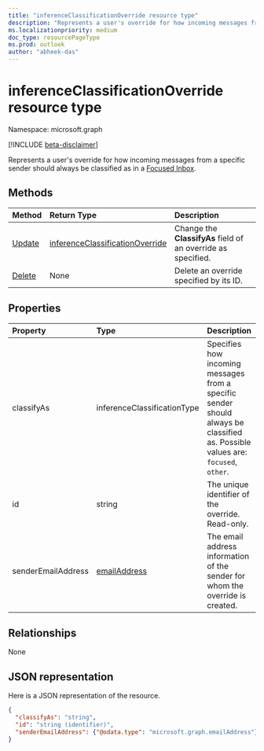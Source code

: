 ```yaml
---
title: "inferenceClassificationOverride resource type"
description: "Represents a user's override for how incoming messages from a specific sender should always be classified as"
ms.localizationpriority: medium
doc_type: resourcePageType
ms.prod: outlook
author: "abheek-das"
---
```


# inferenceClassificationOverride resource type

Namespace: microsoft.graph

[!INCLUDE [beta-disclaimer](../../includes/beta-disclaimer.md)]

Represents a user's override for how incoming messages from a specific sender should always be classified as
in a [Focused Inbox](manage-focused-inbox.md).


## Methods

| Method		   | Return Type	|Description|
|:---------------|:--------|:----------|
|[Update](../api/inferenceclassificationoverride-update.md) | [inferenceClassificationOverride](inferenceclassificationoverride.md)	|Change the **ClassifyAs** field of an override as specified. |
|[Delete](../api/inferenceclassificationoverride-delete.md) | None |Delete an override specified by its ID. |

## Properties
| Property	   | Type	|Description|
|:---------------|:--------|:----------|
|classifyAs|inferenceClassificationType| Specifies how incoming messages from a specific sender should always be classified as. Possible values are: `focused`, `other`.|
|id|string| The unique identifier of the override. Read-only.|
|senderEmailAddress|[emailAddress](emailaddress.md)|The email address information of the sender for whom the override is created.|

## Relationships
None


## JSON representation

Here is a JSON representation of the resource.

<!-- {
  "blockType": "resource",
  "optionalProperties": [

  ],
  "@odata.type": "microsoft.graph.inferenceClassificationOverride"
}-->

```json
{
  "classifyAs": "string",
  "id": "string (identifier)",
  "senderEmailAddress": {"@odata.type": "microsoft.graph.emailAddress"}
}

```

<!-- uuid: 8fcb5dbc-d5aa-4681-8e31-b001d5168d79
2015-10-25 14:57:30 UTC -->
<!--
{
  "type": "#page.annotation",
  "description": "inferenceClassificationOverride resource",
  "keywords": "",
  "section": "documentation",
  "tocPath": "",
  "suppressions": []
}
-->


